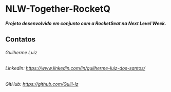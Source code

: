 # NLW-Together-RocketQ

##### Projeto desenvolvido em conjunto com a RocketSeat na Next Level Week.



## Contatos

###### Guilherme Luiz

###### LinkedIn: https://www.linkedin.com/in/guilherme-luiz-dos-santos/

###### GitHub: https://github.com/Guiii-lz



 
